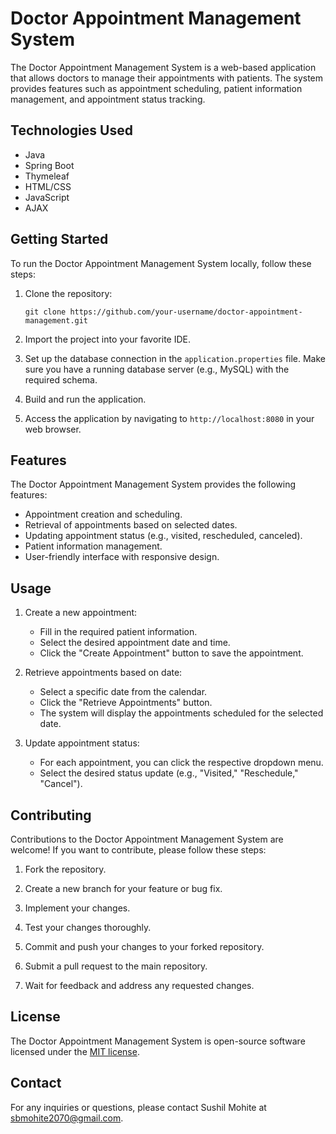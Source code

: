 
# Doctor Appointment Management System

The Doctor Appointment Management System is a web-based application that allows doctors to manage their appointments with patients. The system provides features such as appointment scheduling, patient information management, and appointment status tracking.

## Technologies Used

- Java
- Spring Boot
- Thymeleaf
- HTML/CSS
- JavaScript
- AJAX

## Getting Started

To run the Doctor Appointment Management System locally, follow these steps:

1. Clone the repository:

   ```shell
   git clone https://github.com/your-username/doctor-appointment-management.git
   ```

2. Import the project into your favorite IDE.

3. Set up the database connection in the `application.properties` file. Make sure you have a running database server (e.g., MySQL) with the required schema.

4. Build and run the application.

5. Access the application by navigating to `http://localhost:8080` in your web browser.

## Features

The Doctor Appointment Management System provides the following features:

- Appointment creation and scheduling.
- Retrieval of appointments based on selected dates.
- Updating appointment status (e.g., visited, rescheduled, canceled).
- Patient information management.
- User-friendly interface with responsive design.

## Usage

1. Create a new appointment:
   - Fill in the required patient information.
   - Select the desired appointment date and time.
   - Click the "Create Appointment" button to save the appointment.

2. Retrieve appointments based on date:
   - Select a specific date from the calendar.
   - Click the "Retrieve Appointments" button.
   - The system will display the appointments scheduled for the selected date.

3. Update appointment status:
   - For each appointment, you can click the respective dropdown menu.
   - Select the desired status update (e.g., "Visited," "Reschedule," "Cancel").

## Contributing

Contributions to the Doctor Appointment Management System are welcome! If you want to contribute, please follow these steps:

1. Fork the repository.

2. Create a new branch for your feature or bug fix.

3. Implement your changes.

4. Test your changes thoroughly.

5. Commit and push your changes to your forked repository.

6. Submit a pull request to the main repository.

7. Wait for feedback and address any requested changes.

## License

The Doctor Appointment Management System is open-source software licensed under the [MIT license](https://opensource.org/licenses/MIT).


## Contact

For any inquiries or questions, please contact Sushil Mohite at sbmohite2070@gmail.com.
